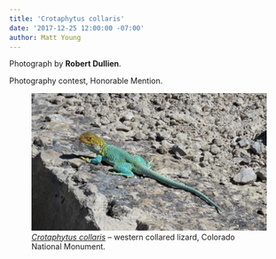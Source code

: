 ```yaml
---
title: 'Crotaphytus collaris'
date: '2017-12-25 12:00:00 -07:00'
author: Matt Young
---
```

Photograph by **Robert Dullien**.

Photography contest, Honorable Mention.
<figure>
<img src="/uploads/2017/DullienR_Crotaphytus_collaris.jpg" alt="Pentatomidae"/>
<figcaption>
<a href="www.reptilesofcolorado.com/lizards-of-colorado"><i>Crotaphytus collaris</i></a> &ndash; western collared lizard, Colorado National Monument.
</figcaption>
</figure>

